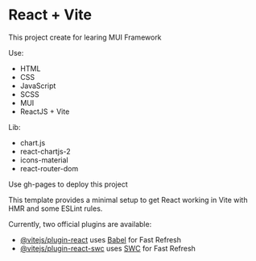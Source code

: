 # React + Vite
This project create for learing MUI Framework

Use:
- HTML
- CSS
- JavaScript
- SCSS
- MUI
- ReactJS + Vite

Lib:
- chart.js
- react-chartjs-2
- icons-material
- react-router-dom

Use gh-pages to deploy this project



This template provides a minimal setup to get React working in Vite with HMR and some ESLint rules.

Currently, two official plugins are available:

- [@vitejs/plugin-react](https://github.com/vitejs/vite-plugin-react/blob/main/packages/plugin-react/README.md) uses [Babel](https://babeljs.io/) for Fast Refresh
- [@vitejs/plugin-react-swc](https://github.com/vitejs/vite-plugin-react-swc) uses [SWC](https://swc.rs/) for Fast Refresh

